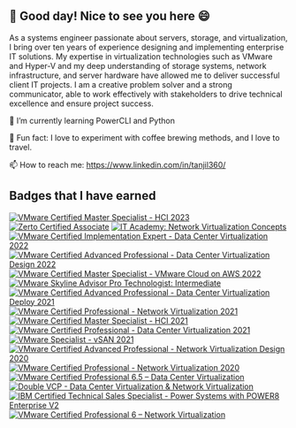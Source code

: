 ## 👋 Good day! Nice to see you here 😄


As a systems engineer passionate about servers, storage, and virtualization, I bring over ten years of experience designing and implementing enterprise IT solutions. 
My expertise in virtualization technologies such as VMware and Hyper-V and my deep understanding of storage systems, network infrastructure, and server hardware have allowed me to deliver successful client IT projects. I am a creative problem solver and a strong communicator, able to work effectively with stakeholders to drive technical excellence and ensure project success.

🌱 I’m currently learning PowerCLI and Python

🥳 Fun fact: I love to experiment with coffee brewing methods, and I love to travel.

📫 How to reach me: https://www.linkedin.com/in/tanjil360/


## Badges that I have earned
<!--START_SECTION:badges-->
[![VMware Certified Master Specialist - HCI 2023](https://images.credly.com/size/90x90/images/f7ba7f4b-0eb6-4329-a473-9201bbe6a9de/image.png)](http://www.credly.com/badges/b5580b22-9bf3-40c9-8e00-a7bd8287743e "VMware Certified Master Specialist - HCI 2023")
[![Zerto Certified Associate](https://images.credly.com/size/90x90/images/b497d307-a9ce-4221-8cc0-39bb23b823e0/image.png)](http://www.credly.com/badges/0e014d65-bbe0-4230-b306-b03077e3ff48 "Zerto Certified Associate")
[![IT Academy: Network Virtualization Concepts](https://images.credly.com/size/90x90/images/930cc3e4-8a2e-41ae-84b8-40fcf471f786/image.png)](http://www.credly.com/badges/0127fb43-98b9-4bb1-94f1-2014240ca414 "IT Academy: Network Virtualization Concepts")
[![VMware Certified Implementation Expert - Data Center Virtualization 2022](https://images.credly.com/size/90x90/images/a8187184-27a6-4fd7-b024-3051bb723a43/VCIX-DCV_2022_600x600.png)](http://www.credly.com/badges/c05132c2-104e-4002-9cc8-71d51bfbc509 "VMware Certified Implementation Expert - Data Center Virtualization 2022")
[![VMware Certified Advanced Professional - Data Center Virtualization Design 2022](https://images.credly.com/size/90x90/images/846f8bc7-f9dd-4df1-be14-46919b5c24fc/image.png)](http://www.credly.com/badges/e96bf8d6-9590-43d2-994a-a37014efcd23 "VMware Certified Advanced Professional - Data Center Virtualization Design 2022")
[![VMware Certified Master Specialist - VMware Cloud on AWS 2022](https://images.credly.com/size/90x90/images/24c8c8bc-b699-4284-983e-bbcf0e4729cc/image.png)](http://www.credly.com/badges/3ea3b2c5-ddf5-4fa9-9bee-d25b0d11d62e "VMware Certified Master Specialist - VMware Cloud on AWS 2022")
[![VMware Skyline Advisor Pro Technologist: Intermediate](https://images.credly.com/size/90x90/images/97ec6ce0-a4ff-45da-9a63-1c74702a7553/image.png)](http://www.credly.com/badges/0cf44025-cd9d-4f91-be0b-0bfda4560d91 "VMware Skyline Advisor Pro Technologist: Intermediate")
[![VMware Certified Advanced Professional - Data Center Virtualization Deploy 2021](https://images.credly.com/size/90x90/images/0b0aa108-35f7-4f5f-b973-daac3f243c07/VMware_Cert_AP_DCV_Dep.png)](http://www.credly.com/badges/ea46cb41-37c3-49ae-8329-f9505ccd4e02 "VMware Certified Advanced Professional - Data Center Virtualization Deploy 2021")
[![VMware Certified Professional - Network Virtualization 2021](https://images.credly.com/size/90x90/images/dad0ad6d-cbb9-4498-99fd-cddb3dc2ee6c/VMware_Cert_P_NV.png)](http://www.credly.com/badges/2e1a6db3-4ad7-4c9a-aadd-f533b3f2e7bb "VMware Certified Professional - Network Virtualization 2021")
[![VMware Certified Master Specialist - HCI 2021](https://images.credly.com/size/90x90/images/37992a86-8dd9-47a0-983d-b0ba4fb2a962/Vmware_Sp_MS_HCI.png)](http://www.credly.com/badges/a264beed-16a9-46ef-8ec8-d1b7b0759167 "VMware Certified Master Specialist - HCI 2021")
[![VMware Certified Professional - Data Center Virtualization 2021](https://images.credly.com/size/90x90/images/d17db04c-7c17-4bb6-ac91-e287dfb3340c/VMware_Cert_P_DCV.png)](http://www.credly.com/badges/05308ea8-8750-4c88-809a-27834190891e "VMware Certified Professional - Data Center Virtualization 2021")
[![VMware Specialist - vSAN 2021](https://images.credly.com/size/90x90/images/9cc9639d-953b-46a1-9a9e-cadae45d3a1f/VMWare_Sp_vSAN.png)](http://www.credly.com/badges/e816040d-b2d5-4aa1-ab32-bb711ac1f7e6 "VMware Specialist - vSAN 2021")
[![VMware Certified Advanced Professional - Network Virtualization Design 2020](https://images.credly.com/size/90x90/images/e20ccdf9-2ac1-464b-b994-ee2c74029fbc/vmware_Cert_AP_NVDes20.png)](http://www.credly.com/badges/2a45cc02-8632-4cc6-bdaa-f68613ac93e0 "VMware Certified Advanced Professional - Network Virtualization Design 2020")
[![VMware Certified Professional - Network Virtualization 2020](https://images.credly.com/size/90x90/images/5f8005e3-33ca-42de-9e28-e1376a026c06/Vmware_Cert_Prof_NV20.png)](http://www.credly.com/badges/e252fb8d-2263-4580-8f59-8b6ad2d1e810 "VMware Certified Professional - Network Virtualization 2020")
[![VMware Certified Professional 6.5 – Data Center Virtualization](https://images.credly.com/size/90x90/images/a3d00169-b217-463b-a82f-d4ccb0716268/vmware_Cert_P_DCV6.5.png)](http://www.credly.com/badges/2aaf3d93-28dc-46a3-b7db-b7e8625ecac5 "VMware Certified Professional 6.5 – Data Center Virtualization")
[![Double VCP - Data Center Virtualization & Network Virtualization](https://images.credly.com/size/90x90/images/a1508378-d359-4d23-8636-9bd1708b8795/image.png)](http://www.credly.com/badges/941b7ae0-ee56-4e12-82bc-33ed61b28849 "Double VCP - Data Center Virtualization & Network Virtualization")
[![IBM Certified Technical Sales Specialist - Power Systems with POWER8 Enterprise V2](https://images.credly.com/size/90x90/images/ae2a8ab8-2bb3-4179-a251-b04b26b52e94/Power_Systems_with_POWER8_Enterprise_V2.png)](http://www.credly.com/badges/a5e1deab-9dea-4400-9069-b33687695d50 "IBM Certified Technical Sales Specialist - Power Systems with POWER8 Enterprise V2")
[![VMware Certified Professional 6 – Network Virtualization](https://images.credly.com/size/90x90/images/dc89c0cb-3605-4e49-92f6-fd8c349a35eb/vmware_Cert_P_NV6.png)](http://www.credly.com/badges/3e31d216-0b20-4c62-9718-8e87ddbc73d9 "VMware Certified Professional 6 – Network Virtualization")
<!--END_SECTION:badges-->
<!--
**MdTanjilIslamBappi/MdTanjilIslamBappi** is a ✨ _special_ ✨ repository because its `README.md` (this file) appears on your GitHub profile.

Here are some ideas to get you started:

- 🔭 I’m currently working on ...
🌱 I’m currently learning ...
- 👯 I’m looking to collaborate on ...
- 🤔 I’m looking for help with ...
- 💬 Ask me about ...
- 📫 How to reach me: ...
- 😄 Pronouns: ...
- ⚡ Fun fact: ...
-->
